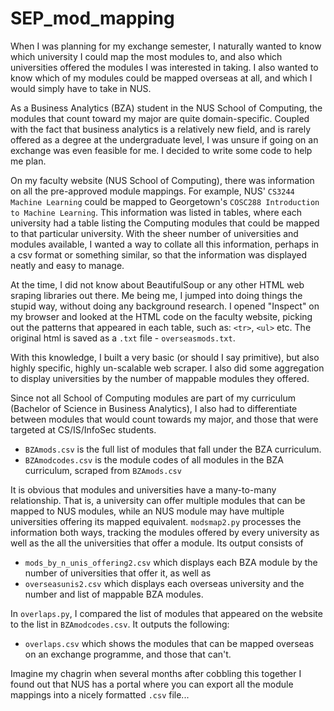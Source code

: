 # SEP_mod_mapping

When I was planning for my exchange semester, I naturally wanted to know which university I could map the most modules to, and also which universities offered the modules I was interested in taking.
I also wanted to know which of my modules could be mapped overseas at all, and which I would simply have to take in NUS.

As a Business Analytics (BZA) student in the NUS School of Computing, the modules that count toward my major are quite domain-specific.
Coupled with the fact that business analytics is a relatively new field, and is rarely offered as a degree at the undergraduate level, 
I was unsure if going on an exchange was even feasible for me. I decided to write some code to help me plan.

On my faculty website (NUS School of Computing), there was information on all the pre-approved module mappings. For example, NUS' `CS3244 Machine Learning` could be mapped to Georgetown's `COSC288 Introduction to Machine Learning`. 
This information was listed in tables, where each university had a table listing the Computing modules that could be mapped to that particular university.
With the sheer number of universities and modules available, I wanted a way to collate all this information, perhaps in a csv format or something similar, so that the information was displayed neatly and easy to manage.

At the time, I did not know about BeautifulSoup or any other HTML web sraping libraries out there. 
Me being me, I jumped into doing things the stupid way, without doing any background research. 
I opened "Inspect" on my browser and looked at the HTML code on the faculty website, picking out the patterns that appeared in each table, such as:
`<tr>`, `<ul>` etc. The original html is saved as a `.txt` file - `overseasmods.txt`.

With this knowledge, I built a very basic (or should I say primitive), but also highly specific, highly un-scalable web scraper.
I also did some aggregation to display universities by the number of mappable modules they offered.

Since not all School of Computing modules are part of my curriculum (Bachelor of Science in Business Analytics), 
I also had to differentiate between modules that would count towards my major, and those that were targeted at CS/IS/InfoSec students.
+ `BZAmods.csv` is the full list of modules that fall under the BZA curriculum.
+ `BZAmodcodes.csv` is the module codes of all modules in the BZA curriculum, scraped from `BZAmods.csv`

It is obvious that modules and universities have a many-to-many relationship. That is, a university can offer multiple modules that can be mapped to NUS modules, 
while an NUS module may have multiple universities offering its mapped equivalent. `modsmap2.py` processes the information both ways, 
tracking the modules offered by every university as well as the all the universities that offer a module. Its output consists of 
+ `mods_by_n_unis_offering2.csv` which displays each BZA module by the number of universities that offer it, as well as
+ `overseasunis2.csv` which displays each overseas university and the number and list of mappable BZA modules.

In `overlaps.py`, I compared the list of modules that appeared on the website to the list in `BZAmodcodes.csv`.
It outputs the following: 
+ `overlaps.csv` which shows the modules that can be mapped overseas on an exchange programme, and those that can't.

Imagine my chagrin when several months after cobbling this together I found out that NUS has a portal where you can export 
all the module mappings into a nicely formatted `.csv` file...
